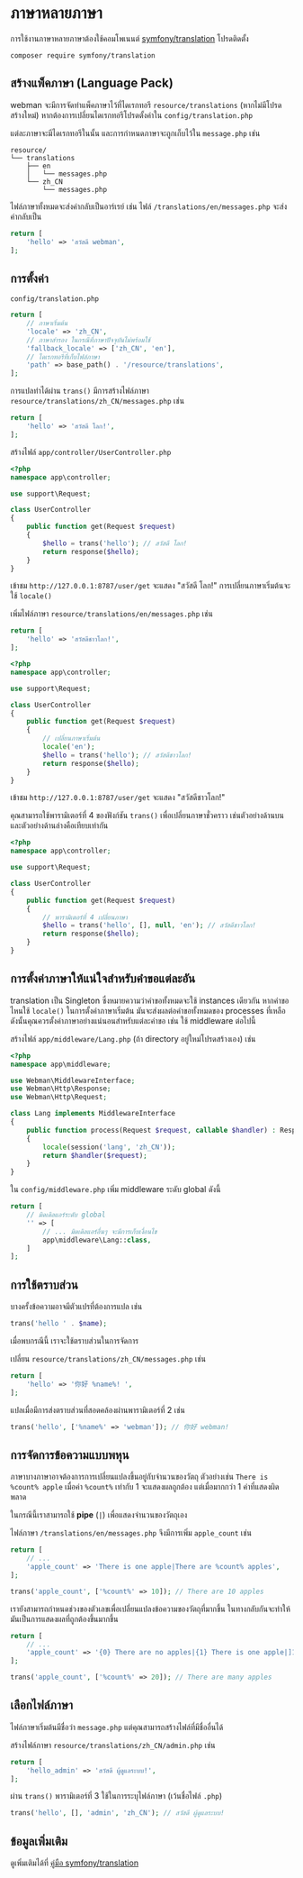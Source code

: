 # ภาษาหลายภาษา

การใช้งานภาษาหลายภาษาต้องใช้คอมโพเนนต์ [symfony/translation](https://github.com/symfony/translation) โปรดติดตั้ง
```
composer require symfony/translation
```

## สร้างแพ็คภาษา (Language Pack)
webman จะมีการจัดทำแพ็คภาษาไว้ที่ไดเรกทอรี `resource/translations` (หากไม่มีโปรดสร้างใหม่) หากต้องการเปลี่ยนไดเรกทอรีโปรดตั้งค่าใน `config/translation.php`

แต่ละภาษาจะมีไดเรกทอรีในนั้น และการกำหนดภาษาจะถูกเก็บไว้ใน `message.php` เช่น
```
resource/
└── translations
    ├── en
    │   └── messages.php
    └── zh_CN
        └── messages.php
```

ไฟล์ภาษาทั้งหมดจะส่งค่ากลับเป็นอาร์เรย์ เช่น ไฟล์ `/translations/en/messages.php` จะส่งค่ากลับเป็น
```php
return [
    'hello' => 'สวัสดี webman',
];
```

## การตั้งค่า

`config/translation.php`
```php
return [
    // ภาษาเริ่มต้น
    'locale' => 'zh_CN',
    // ภาษาสำรอง ในกรณีที่ภาษาปัจจุบันไม่พร้อมใช้
    'fallback_locale' => ['zh_CN', 'en'],
    // ไดเรกทอรีที่เก็บไฟล์ภาษา
    'path' => base_path() . '/resource/translations',
];
```
การแปลทำได้ผ่าน `trans()` มีการสร้างไฟล์ภาษา `resource/translations/zh_CN/messages.php` เช่น
```php
return [
    'hello' => 'สวัสดี โลก!',
];
```

สร้างไฟล์ `app/controller/UserController.php`
```php
<?php
namespace app\controller;

use support\Request;

class UserController
{
    public function get(Request $request)
    {
        $hello = trans('hello'); // สวัสดี โลก!
        return response($hello);
    }
}
```

เข้าชม `http://127.0.0.1:8787/user/get` จะแสดง "สวัสดี โลก!"
การเปลี่ยนภาษาเริ่มต้นจะใช้ `locale()`

เพิ่มไฟล์ภาษา `resource/translations/en/messages.php` เช่น
```php
return [
    'hello' => 'สวัสดีชาวโลก!',
];
```

```php
<?php
namespace app\controller;

use support\Request;

class UserController
{
    public function get(Request $request)
    {
        // เปลี่ยนภาษาเริ่มต้น
        locale('en');
        $hello = trans('hello'); // สวัสดีชาวโลก!
        return response($hello);
    }
}
```
เข้าชม `http://127.0.0.1:8787/user/get` จะแสดง "สวัสดีชาวโลก!"

คุณสามารถใช้พารามิเตอร์ที่ 4 ของฟังก์ชัน `trans()` เพื่อเปลี่ยนภาษาชั่วคราว เช่นตัวอย่างด้านบนและตัวอย่างด้านล่างคือเทียบเท่ากัน
```php
<?php
namespace app\controller;

use support\Request;

class UserController
{
    public function get(Request $request)
    {
        // พารามิเตอร์ที่ 4 เปลี่ยนภาษา
        $hello = trans('hello', [], null, 'en'); // สวัสดีชาวโลก!
        return response($hello);
    }
}
```
## การตั้งค่าภาษาให้แน่ใจสำหรับคำขอแต่ละอัน

translation เป็น Singleton ซึ่งหมายความว่าคำขอทั้งหมดจะใช้ instances เดียวกัน หากคำขอไหนใช้ `locale()` ในการตั้งค่าภาษาเริ่มต้น มันจะส่งผลต่อคำขอทั้งหมดของ processes ที่เหลือ ดังนั้นคุณควรตั้งค่าภาษาอย่างแน่นอนสำหรับแต่ละคำขอ เช่น ใช้ middleware ต่อไปนี้

สร้างไฟล์ `app/middleware/Lang.php` (ถ้า directory อยู่ใหม่โปรดสร้างเอง) เช่น
```php
<?php
namespace app\middleware;

use Webman\MiddlewareInterface;
use Webman\Http\Response;
use Webman\Http\Request;

class Lang implements MiddlewareInterface
{
    public function process(Request $request, callable $handler) : Response
    {
        locale(session('lang', 'zh_CN'));
        return $handler($request);
    }
}
```

ใน `config/middleware.php` เพิ่ม middleware ระดับ global ดังนี้
```php
return [
    // มิดเดิลแอร์ระดับ global
    '' => [
        // ... มิดเดิลแอร์อื่นๆ จะมีการเก็บเงื่อนไข
        app\middleware\Lang::class,
    ]
];
```
## การใช้ตราบส่วน

บางครั้งข้อความอาจมีตัวแปรที่ต้องการแปล เช่น
```php
trans('hello ' . $name);
```
เมื่อพบกรณีนี้ เราจะใช้ตราบส่วนในการจัดการ

เปลี่ยน `resource/translations/zh_CN/messages.php` เช่น
```php
return [
    'hello' => '你好 %name%! ',
];
```
แปลเมื่อมีการส่งตราบส่วนที่สอดคล้องผ่านพารามิเตอร์ที่ 2 เช่น
```php
trans('hello', ['%name%' => 'webman']); // 你好 webman! 
```
## การจัดการข้อความแบบพหุน

ภาษาบางภาษาอาจต้องการการเปลี่ยนแปลงขึ้นอยู่กับจำนวนของวัตถุ ตัวอย่างเช่น `There is %count% apple` เมื่อค่า `%count%` เท่ากับ 1 จะแสดงผลถูกต้อง แต่เมื่อมากกว่า 1 ค่าที่แสดงผิดพลาด

ในกรณีนี้เราสามารถใช้ **pipe** (`|`) เพื่อแสดงจำนวนของวัตถุเอง

ไฟล์ภาษา `/translations/en/messages.php` จึงมีการเพิ่ม `apple_count` เช่น
```php
return [
    // ...
    'apple_count' => 'There is one apple|There are %count% apples',
];
```

```php
trans('apple_count', ['%count%' => 10]); // There are 10 apples
```

เรายังสามารถกำหนดช่วงของตัวเลขเพื่อเปลี่ยนแปลงข้อความของวัตถุที่มากขึ้น ในทางกลับกันจะทำให้มันเป็นการแสดงผลที่ถูกต้องขึ้นมากขึ้น
```php
return [
    // ...
    'apple_count' => '{0} There are no apples|{1} There is one apple|]1,19] There are %count% apples|[20,Inf[ There are many apples'
];
```

```php
trans('apple_count', ['%count%' => 20]); // There are many apples
```
## เลือกไฟล์ภาษา

ไฟล์ภาษาเริ่มต้นมีชื่อว่า `message.php` แต่คุณสามารถสร้างไฟล์ที่มีชื่ออื่นได้

สร้างไฟล์ภาษา `resource/translations/zh_CN/admin.php` เช่น
```php
return [
    'hello_admin' => 'สวัสดี ผู้ดูแลระบบ!',
];
```

ผ่าน `trans()` พารามิเตอร์ที่ 3 ใช้ในการระบุไฟล์ภาษา (เว้นชื่อไฟล์ `.php`)
```php
trans('hello', [], 'admin', 'zh_CN'); // สวัสดี ผู้ดูแลระบบ!
```

## ข้อมูลเพิ่มเติม
ดูเพิ่มเติมได้ที่ [คู่มือ symfony/translation](https://symfony.com/doc/current/translation.html)
